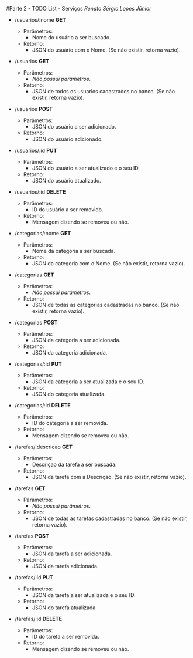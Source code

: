 #Parte 2 - TODO List - Serviços
*Renato Sérgio Lopes Júnior*

- /usuarios/:nome **GET**
	-  Parâmetros:
		-  Nome do usuário a ser buscado.
	-  Retorno:
		-  JSON do usuário com o Nome. (Se não existir, retorna vazio).
- /usuarios **GET**
	-  Parâmetros:
		-  *Não possui parâmetros*.
	-  Retorno:
		-  JSON de todos os usuarios cadastrados no banco. (Se não existir, retorna vazio).
- /usuarios **POST**
	-  Parâmetros:
		-  JSON do usuário a ser adicionado.
	-  Retorno:
		-  JSON do usuário adicionado.
- /usuarios/:id **PUT**
	-  Parâmetros:
		-  JSON do usuário a ser atualizado e o seu ID.
	-  Retorno:
		-  JSON do usuário atualizado.		
- /usuarios/:id **DELETE**
	-  Parâmetros:
		-  ID do usuário a ser removido.
	-  Retorno:
		-  Mensagem dizendo se removeu ou não.

- /categorias/:nome **GET**
	-  Parâmetros:
		-  Nome da categoria a ser buscada.
	-  Retorno:
		-  JSON da categoria com o Nome. (Se não existir, retorna vazio).
- /categorias **GET**
	-  Parâmetros:
		-  *Não possui parâmetros*.
	-  Retorno:
		-  JSON de todas as categorias cadastradas no banco. (Se não existir, retorna vazio).
- /categorias **POST**
	-  Parâmetros:
		-  JSON da categoria a ser adicionada.
	-  Retorno:
		-  JSON da categoria adicionada.
- /categorias/:id **PUT**
	-  Parâmetros:
		-  JSON da categoria a ser atualizada e o seu ID.
	-  Retorno:
		-  JSON do categoria atualizada.		
- /categorias/:id **DELETE**
	-  Parâmetros:
		-  ID do categoria a ser removida.
	-  Retorno:
		-  Mensagem dizendo se removeu ou não.	


- /tarefas/:descricao **GET**
	-  Parâmetros:
		-  Descriçao da tarefa a ser buscada.
	-  Retorno:
		-  JSON da tarefa com a Descriçao. (Se não existir, retorna vazio).
- /tarefas **GET**
	-  Parâmetros:
		-  *Não possui parâmetros*.
	-  Retorno:
		-  JSON de todas as tarefas cadastradas no banco. (Se não existir, retorna vazio).
- /tarefas **POST**
	-  Parâmetros:
		-  JSON da tarefa a ser adicionada.
	-  Retorno:
		-  JSON da tarefa adicionada.
- /tarefas/:id **PUT**
	-  Parâmetros:
		-  JSON da tarefa a ser atualizada e o seu ID.
	-  Retorno:
		-  JSON do tarefa atualizada.		
- /tarefas/:id **DELETE**
	-  Parâmetros:
		-  ID do tarefa a ser removida.
	-  Retorno:
		-  Mensagem dizendo se removeu ou não.	
